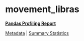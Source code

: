 # movement_libras

[**Pandas Profiling Report**](https://epistasislab.github.io/pmlb/profile/movement_libras.html)

[Metadata](metadata.yaml) | [Summary Statistics](summary_stats.tsv)

